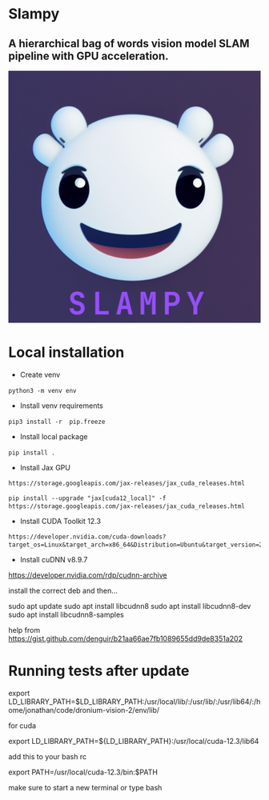 # Slampy
 
## A hierarchical bag of words vision model SLAM pipeline with GPU acceleration. 

![ Slampy Logo](./resources/slampy-logo.png)

# Local installation

- Create venv

`python3 -m venv env`

- Install venv requirements

`pip3 install -r  pip.freeze`

- Install local package

`pip install .`

- Install Jax GPU

```
https://storage.googleapis.com/jax-releases/jax_cuda_releases.html
```

```
pip install --upgrade "jax[cuda12_local]" -f https://storage.googleapis.com/jax-releases/jax_cuda_releases.html
```

- Install CUDA Toolkit 12.3

```
https://developer.nvidia.com/cuda-downloads?target_os=Linux&target_arch=x86_64&Distribution=Ubuntu&target_version=20.04&target_type=deb_local
```

- Install cuDNN v8.9.7 

https://developer.nvidia.com/rdp/cudnn-archive

install the correct deb and then...

sudo apt update
sudo apt install libcudnn8
sudo apt install libcudnn8-dev
sudo apt install libcudnn8-samples

help from https://gist.github.com/denguir/b21aa66ae7fb1089655dd9de8351a202


# Running tests after update


export LD_LIBRARY_PATH=$LD_LIBRARY_PATH:/usr/local/lib/:/usr/lib/:/usr/lib64/:/home/jonathan/code/dronium-vision-2/env/lib/


for cuda

export LD_LIBRARY_PATH=${LD_LIBRARY_PATH}:/usr/local/cuda-12.3/lib64

add this to your bash rc

export PATH=/usr/local/cuda-12.3/bin:$PATH

make sure to start a new terminal or type bash

